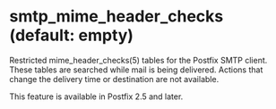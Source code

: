 # smtp_mime_header_checks (default: empty)
 Restricted mime\_header\_checks(5) tables for the Postfix SMTP
client. These tables are searched while mail is being delivered.
Actions that change the delivery time or destination are not
available. 


 This feature is available in Postfix 2.5 and later. 


